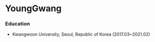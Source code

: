 # YoungGwang

###  Education 
- Kwangwoon University, Seoul, Republic of Korea (2017.03~2021.02)   
